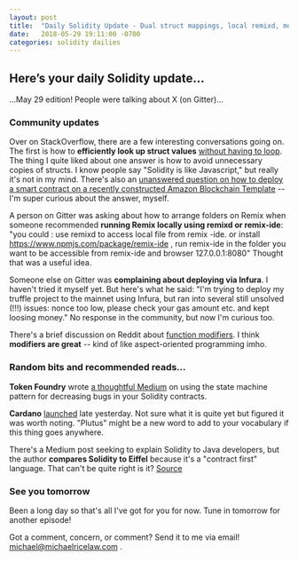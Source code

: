 ```yaml
---
layout: post
title:  "Daily Solidity Update - Dual struct mappings, local remixd, modifiers, and more!"
date:   2018-05-29 19:11:00 -0700
categories: solidity dailies
---
```


## Here’s your daily Solidity update...

...May 29 edition! People were talking about X (on Gitter)...

### Community updates

Over on StackOverflow, there are a few interesting conversations going on. The first is how to **efficiently look up struct values** [without having to loop](https://stackoverflow.com/questions/50569984/how-to-query-a-struct-by-multiple-attributes-in-solidity). The thing I quite liked about one answer is how to avoid unnecessary copies of structs. I know people say "Solidity is like Javascript," but really it's not in my mind. There's also an [unanswered question on how to deploy a smart contract on a recently constructed Amazon Blockchain Template](https://stackoverflow.com/questions/50578696/how-to-write-applications-on-ethereum-netwrok-deployed-using-the-aws-blockchain) -- I'm super curious about the answer, myself.

A person on Gitter was asking about how to arrange folders on Remix when someone recommended **running Remix locally using remixd or remix-ide**: "you could : use remixd to access local file from remix -ide. or install https://www.npmjs.com/package/remix-ide , run remix-ide in the folder you want to be accessible from remix-ide and browser 127.0.0.1:8080" Thought that was a useful idea.

Someone else on Gitter was **complaining about deploying via Infura**. I haven't tried it myself yet. But here's what he said: "I'm trying to deploy my truffle project to the mainnet using Infura, but ran into several still unsolved (!!!) issues: nonce too low, please check your gas amount etc. and kept loosing money." No response in the community, but now I'm curious too.

There's a brief discussion on Reddit about [function modifiers](https://www.reddit.com/r/solidity/comments/8ku89r/what_are_function_modifiers/). I think **modifiers are great** -- kind of like aspect-oriented programming imho.

### Random bits and recommended reads...
**Token Foundry** wrote [a thoughtful Medium](https://medium.com/@tokenfoundry/a-solidity-implementation-of-the-state-machine-design-pattern-25de8b1dfbc5) on using the state machine pattern for decreasing bugs in your Solidity contracts.

**Cardano** [launched](https://iohk.io/blog/first-cardano-testnet-launches-for-smart-contracts/) late yesterday. Not sure what it is quite yet but figured it was worth noting. "Plutus" might be a new word to add to your vocabulary if this thing goes anywhere.

There's a Medium post seeking to explain Solidity to Java developers, but the author **compares Solidity to Eiffel** because it's a "contract first" language. That can't be quite right is it? [Source](https://blog.infullmobile.com/journey-of-learning-solidity-tips-and-tricks-from-java-developers-perspective-8d429f502c31)

### See you tomorrow

Been a long day so that's all I've got for you for now. Tune in tomorrow for another episode!

Got a comment, concern, or comment? Send it to me via email! [michael@michaelricelaw.com](mailto:michael@michaelricelaw.com)
.
